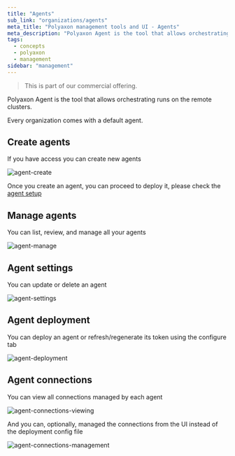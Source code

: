 ```yaml
---
title: "Agents"
sub_link: "organizations/agents"
meta_title: "Polyaxon management tools and UI - Agents"
meta_description: "Polyaxon Agent is the tool that allows orchestrating runs on user's clusters."
tags:
  - concepts
  - polyaxon
  - management
sidebar: "management"
---
```


<blockquote class="commercial">This is part of our commercial offering.</blockquote>

Polyaxon Agent is the tool that allows orchestrating runs on the remote clusters.

Every organization comes with a default agent.

## Create agents

If you have access you can create new agents

![agent-create](../../../../content/images/dashboard/agents/create.png)

Once you create an agent, you can proceed to deploy it, please check the [agent setup](/docs/setup/agent/)

## Manage agents

You can list, review, and manage all your agents

![agent-manage](../../../../content/images/dashboard/agents/manage.png)

## Agent settings

You can update or delete an agent

![agent-settings](../../../../content/images/dashboard/agents/settings.png)

## Agent deployment

You can deploy an agent or refresh/regenerate its token using the configure tab

![agent-deployment](../../../../content/images/dashboard/agents/deployment.png)

## Agent connections

You can view all connections managed by each agent 

![agent-connections-viewing](../../../../content/images/dashboard/agents/connections-viewing.png)

And you can, optionally, managed the connections from the UI instead of the deployment config file

![agent-connections-management](../../../../content/images/dashboard/agents/connections-management.png)
